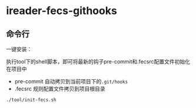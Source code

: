 # ireader-fecs-githooks

## 命令行

一键安装：

执行tool下的shell脚本，即可将最新的钩子pre-commit和.fecsrc配置文件初始化在项目中

* pre-commit 自动拷贝到当前项目下的```.git/hooks```
* .fecsrc 规则配置文件拷贝到项目根目录
    
```./tool/init-fecs.sh``` 



